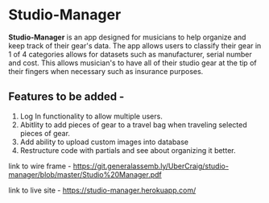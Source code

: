 # Studio-Manager


**Studio-Manager** is an app designed for musicians to help organize and keep track of their gear's data.  The app allows users to classify their gear in 1 of 4 categories allows for  datasets such as manufacturer, serial number and cost.  This allows musician's to have all of their studio gear at the tip of their fingers when necessary such as insurance purposes.  


## Features to be added - 
1. Log In functionality to allow multiple users.
2. Abitlity to add pieces of gear to a travel bag when traveling selected pieces of gear.
3. Add ability to upload custom images into database
4. Restructure code with partials and see about organizing it better. 

link to wire frame - https://git.generalassemb.ly/UberCraig/studio-manager/blob/master/Studio%20Manager.pdf

link to live site - https://studio-manager.herokuapp.com/